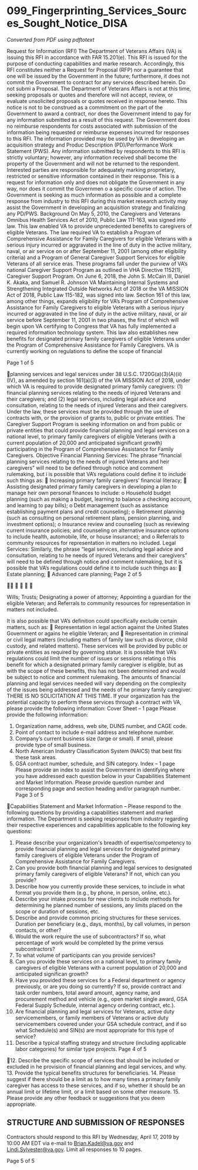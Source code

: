# 099_Fingerprinting_Services_Sources_Sought_Notice_DISA

_Converted from PDF using pdftotext_

Request for Information (RFI)
The Department of Veterans Affairs (VA) is issuing this RFI in accordance with FAR
15.201(e). This RFI is issued for the purpose of conducting capabilities and marke
research. Accordingly, this RFI constitutes neither a Request for Proposal (RFP) nor a
guarantee that one will be issued by the Government in the future; furthermore, it does
not commit the Government to contract for any services described herein. Do not submi
a Proposal. The Department of Veterans Affairs is not at this time, seeking proposals or
quotes and therefore will not accept, review, or evaluate unsolicited proposals or quotes
received in response hereto. This notice is not to be construed as a commitment on the
part of the Government to award a contract, nor does the Government intend to pay for
any information submitted as a result of this request. The Government does no
reimburse respondents for costs associated with submission of the information being
requested or reimburse expenses incurred for responses to this RFI. The information
provided may be used by VA in developing an acquisition strategy and Produc
Description (PD)/Performance Work Statement (PWS). Any information submitted by
respondents to this RFI is strictly voluntary; however, any information received shall
become the property of the Government and will not be returned to the respondent.
Interested parties are responsible for adequately marking proprietary, restricted or
sensitive information contained in their response. This is a request for information only
and does not obligate the Government in any way, nor does it commit the Governmen
o a specific course of action. The Government is seeking as much information as
possible and a complete response from industry to this RFI during this market research
activity may assist the Government in developing an acquisition strategy and finalizing
any PD/PWS.
Background
On May 5, 2010, the Caregivers and Veterans Omnibus Health Services Act of 2010,
Public Law 111-163, was signed into law. This law enabled VA to provide
unprecedented benefits to caregivers of eligible Veterans. The law required VA to
establish a Program of Comprehensive Assistance for Family Caregivers for eligible
Veterans with a serious injury incurred or aggravated in the line of duty in the active
military, naval, or air service on or after September 11, 2001 (among other eligibility
criteria) and a Program of General Caregiver Support Services for eligible Veterans of
all service eras. These programs fall under the purview of VA’s national Caregiver
Support Program as outlined in VHA Directive 1152(1), Caregiver Support Program.
On June 6, 2018, the John S. McCain III, Daniel K. Akaka, and Samuel R. Johnson VA
Maintaining Internal Systems and Strengthening Integrated Outside Networks Act of
2018 or the VA MISSION Act of 2018, Public Law 115-182, was signed into law.
Section 161 of this law, among other things, expands eligibility for VA’s Program of
Comprehensive Assistance for Family Caregivers to eligible Veterans with a serious
injury incurred or aggravated in the line of duty in the active military, naval, or air service
before September 11, 2001 in two phases, the first of which will begin upon VA
certifying to Congress that VA has fully implemented a required information technology
system. This law also establishes new benefits for designated primary family caregivers
of eligible Veterans under the Program of Comprehensive Assistance for Family
Caregivers. VA is currently working on regulations to define the scope of financial

Page 1 of 5

planning services and legal services under 38 U.S.C. 1720G(a)(3)(A)(ii)(IV), as
amended by section 161(a)(3) of the VA MISSION Act of 2018, under which VA is
required to provide designated primary family caregivers:
(1) financial planning services relating to the needs of injured Veterans and their
caregivers; and
(2) legal services, including legal advice and consultation, relating to the needs of
injured Veterans and their caregivers.
Under the law, these services must be provided through the use of contracts with, or the
provision of grants to, public or private entities.
The Caregiver Support Program is seeking information on and from public or private
entities that could provide financial planning and legal services on a national level, to
primary family caregivers of eligible Veterans (with a current population of 20,000 and
anticipated significant growth) participating in the Program of Comprehensive
Assistance for Family Caregivers.
Objective
Financial Planning Services:
The phrase “financial planning services relating to the needs of injured Veterans and
heir caregivers” will need to be defined through notice and comment rulemaking, but i
is possible that VA’s regulations could define it to include such things as:
 Increasing primary family caregivers’ financial literacy;
 Assisting designated primary family caregivers in developing a plan to manage
heir own personal finances to include:
o Household budget planning (such as making a budget, learning to balance
a checking account, and learning to pay bills);
o Debt management (such as assistance establishing payment plans and
credit counseling);
o Retirement planning (such as consulting on personal retirement plans,
pension planning, and investment options);
o Insurance review and counseling (such as reviewing current insurance
policies; and counseling on alternative insurance options to include health,
automobile, life, or house insurance); and
o Referrals to community resources for representation in matters no
included.
Legal Services:
Similarly, the phrase “legal services, including legal advice and consultation, relating to
he needs of injured Veterans and their caregivers” will need to be defined through
notice and comment rulemaking, but it is possible that VA’s regulations could define it to
include such things as:
 Estate planning;
 Advanced care planning;
Page 2 of 5







Wills;
Trusts;
Designating a power of attorney;
Appointing a guardian for the eligible Veteran; and
Referrals to community resources for representation in matters not included.

It is also possible that VA’s definition could specifically exclude certain matters, such as:
 Representation in legal action against the United States Government or agains
he eligible Veteran; and
 Representation in criminal or civil legal matters (including matters of family law
such as divorce, child custody, and related matters).
These services will be provided by public or private entities as required by governing
statue.
It is possible that VA’s regulations could limit the number of issues or sessions relating
o this benefit for which a designated primary family caregiver is eligible, but as with the
scope of these benefits, this has not been determined and would be subject to notice
and comment rulemaking. The amounts of financial planning and legal services needed
will vary depending on the complexity of the issues being addressed and the needs of
he primary family caregiver.
THERE IS NO SOLICITATION AT THIS TIME.
If your organization has the potential capacity to perform these services through a
contract with VA, please provide the following information:
Cover Sheet – 1 page
Please provide the following information:
1. Organization name, address, web site, DUNS number, and CAGE code.
2. Point of contact to include e-mail address and telephone number.
3. Company’s current business size (large or small). If small, please provide type of
small business.
4. North American Industry Classification System (NAICS) that best fits these task
areas.
5. GSA contract number, schedule, and SIN category.
Index – 1 page
Please provide an index to assist the Government in identifying where you have
addressed each question below in your Capabilities Statement and Market Information.
Please provide question number and corresponding page and section heading and/or
paragraph number.
Page 3 of 5

Capabilities Statement and Market Information –
Please respond to the following questions by providing a capabilities statement and
market information.
The Department is seeking responses from industry regarding their respective
experiences and capabilities applicable to the following key questions:
1. Please describe your organization's breadth of expertise/competency to provide
financial planning and legal services for designated primary family caregivers of
eligible Veterans under the Program of Comprehensive Assistance for Family
Caregivers.
2. Can you provide both financial planning and legal services to designated primary
family caregivers of eligible Veterans? If not, which can you provide?
3. Describe how you currently provide these services, to include in what format you
provide them (e.g., by phone, in person, online, etc.).
4. Describe your intake process for new clients to include methods for determining
he planned number of sessions, any limits placed on the scope or duration of
sessions, etc.
5. Describe and provide common pricing structures for these services. Duration per
beneficiary (e.g., days, months), by call volumes, in person contacts, or other?
6. Would the work require the use of subcontractors? If so, what percentage of
work would be completed by the prime versus subcontractors?
7. To what volume of participants can you provide services?
8. Can you provide these services on a national level, to primary family caregivers
of eligible Veterans with a current population of 20,000 and anticipated significan
growth?
9. Have you provided these services for a Federal department or agency
previously, or are you doing so currently? If so, provide contract and task order
numbers, total award amount, agency name, and procurement method and
vehicle (e.g., open market single award, GSA Federal Supply Schedule, internal
agency ordering contract, etc.).
10. Are financial planning and legal services for Veterans, active duty
servicemembers, or family members of Veterans or active duty servicemembers
covered under your GSA schedule contract, and if so what Schedule(s) and
SIN(s) are most appropriate for this type of service?
11. Describe a typical staffing strategy and structure (including applicable labor
categories) for similar type projects.
Page 4 of 5

12. Describe the specific scope of services that should be included or excluded in
he provision of financial planning and legal services, and why.
13. Provide the typical benefits structures for beneficiaries.
14. Please suggest if there should be a limit as to how many times a primary family
caregiver has access to these services, and if so, whether it should be an annual
limit or lifetime limit, or a limit based on some other measure.
15. Please provide any other feedback or suggestions that you deem appropriate.
## STRUCTURE AND SUBMISSION OF RESPONSES
Contractors should respond to this RFI by Wednesday, April 17, 2019 by 10:00 AM EDT
via e-mail to Brian.Kadel@va.gov and Lindi.Sylvester@va.gov. Limit all responses to 10
pages.

Page 5 of 5

